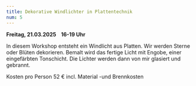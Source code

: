 ```yaml
---
title: Dekorative Windlichter in Plattentechnik
num: 5
---
```


**Freitag, 21.03.2025    16-19 Uhr**

In diesem Workshop entsteht ein Windlicht aus Platten. Wir werden Sterne oder Blüten dekorieren. Bemalt wird das fertige Licht mit Engobe, einer eingefärbten Tonschicht. Die Lichter werden dann von mir glasiert und gebrannt.

Kosten pro Person 52 € incl. Material -und Brennkosten